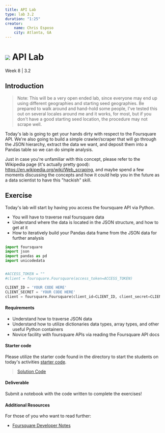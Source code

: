 ```yaml
---
title: API Lab
type: lab 3.2
duration: "1:25"
creator:
    name: Chris Esposo
    city: Atlanta, GA
---
```


# ![](https://ga-dash.s3.amazonaws.com/production/assets/logo-9f88ae6c9c3871690e33280fcf557f33.png) API Lab
Week 8 | 3.2

## Introduction

> Note: This will be a very open ended lab, since everyone may end up using different geographies and starting seed geographies. Be prepared to walk around and hand-hold some people, I've tested this out on several locales around me and it works, for most, but if you don't have a good starting seed location, the procedure may not scrape well.

Today's lab is going to get your hands dirty with respect to the Foursquare API. We're also going to build a simple crawler/scraper that will go through the JSON hierarchy, extract the data we want, and deposit them into a Pandas table so we can do simple analysis.

Just in case you're unfamiliar with this concept, please refer to the Wikipedia page (it's actually pretty good): https://en.wikipedia.org/wiki/Web_scraping, and maybe spend a few moments discussing the concepts and how it could help you in the future as a data scientist to have this "hackish" skill.


## Exercise

Today's lab will start by having you access the foursquare API via Python.

 - You will have to traverse real foursquare data
 - Understand where the data is located in the JSON structure, and how to get at it
 - How to iteratively build your Pandas data frame from the JSON data for further analysis

```python
import foursquare
import json
import pandas as pd
import unicodedata


#ACCESS_TOKEN = ""
#client = foursquare.Foursquare(access_token=ACCESS_TOKEN)

CLIENT_ID = 'YOUR CODE HERE'
CLIENT_SECRET = 'YOUR CODE HERE'
client = foursquare.Foursquare(client_id=CLIENT_ID, client_secret=CLIENT_SECRET)
```


#### Requirements

- Understand how to traverse JSON data
- Understand how to utilize dictionaries data types, array types, and other useful Python containers
- Novice facility with foursquare APIs via reading the Foursquare API docs


#### Starter code

Please utilize the starter code found in the directory to start the students on today's activities
[starter code](./code/w8-3.2-starter.ipynb).

> [Solution Code](./code/w8-3.2-solutions.ipynb)

#### Deliverable

Submit a notebook with the code written to complete the exercises!

#### Additional Resources

For those of you who want to read further:

- [Foursquare Developer Notes](https://developer.foursquare.com/)
